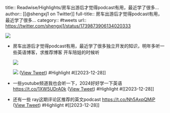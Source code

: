 title:: Readwise/Highlights/房车出游后才觉得podcast有用，最近学了很多...
author:: [[@shengxj1 on Twitter]]
full-title:: 房车出游后才觉得podcast有用，最近学了很多...
category:: #tweets
url:: https://twitter.com/shengxj1/status/1739873906134020333

![](https://pbs.twimg.com/profile_images/1688110986799271936/Pyt9pQSf.jpg)
- 房车出游后才觉得podcast有用，最近学了很多独立开发的知识，明年多听一些英语博客，求推荐博客 开车陪娃的时候听 
  
  ![](https://pbs.twimg.com/media/GCVGGBpWIAA4MDn.jpg) 
  
  ![](https://pbs.twimg.com/media/GCVGGBoXcAAfr1J.jpg) ([View Tweet](https://twitter.com/shengxj1/status/1739873906134020333)) #Highlight #[[2023-12-28]]
- 一些youtube频道我也会听一下，2024好好学一下英语
  https://t.co/1XW5UDrA0k ([View Tweet](https://twitter.com/shengxj1/status/1739875279424668121)) #Highlight #[[2023-12-28]]
- 还有一些 ray这期评论区推荐的英文podcast
  https://t.co/Nh5AxpQMiP ([View Tweet](https://twitter.com/shengxj1/status/1739875854304378907)) #Highlight #[[2023-12-28]]